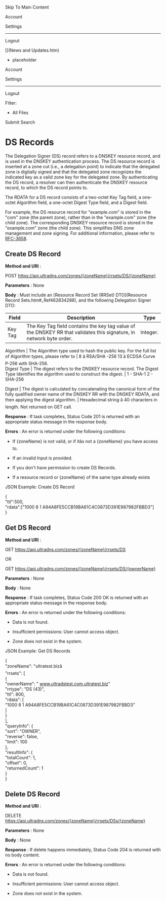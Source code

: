 

Skip To Main Content

Account

Settings

* * *

Logout

[](News and Updates.htm)

  * placeholder

Account

Settings

* * *

Logout

Filter:

  * All Files

Submit Search

# DS Records

The Delegation Signer (DS) record refers to a DNSKEY resource record, and is
used in the DNSKEY authentication process. The DS resource record is inserted
at a zone cut (i.e., a delegation point) to indicate that the delegated zone
is digitally signed and that the delegated zone recognizes the indicated key
as a valid zone key for the delegated zone. By authenticating the DS record, a
resolver can then authenticate the DNSKEY resource record, to which the DS
record points to.

The RDATA for a DS record consists of a two-octet Key Tag field, a one-octet
Algorithm field, a one-octet Digest Type field, and a Digest field.

For example, the DS resource record for "example.com" is stored in the "com"
zone (the parent zone), rather than in the "example.com" zone (the child
zone). The corresponding DNSKEY resource record is stored in the "example.com"
zone (the child zone). This simplifies DNS zone management and zone signing.
For additional information, please refer to
[RFC-3658](https://www.ietf.org/rfc/rfc3658.txt).

## Create DS Record

**Method and URI** :

POST https://api.ultradns.com/zones/{zoneName}/rrsets/DS/{zoneName}

**Parameters** : None

**Body** : Must include an [Resource Record Set (RRSet) DTO](Resource Record
Sets.htm#_Ref462834288), and the following Delegation Signer DTO:

Field |  Description |  Type  
---|---|---  
Key Tag |  The Key Tag field contains the key tag value of the DNSKEY RR that validates this signature, in network byte order.  |  Integer.  
  
Algorithm |  The Algorithm type used to hash the public key. For the full list of Algorithm types, please refer to  |  8 â RSA/SHA -256 13 â ECDSA Curve P-256 with SHA-256.  
Digest Type |  The digest refers to the DNSKEY resource record. The Digest Type Identifies the algorithm used to construct the digest. |  1 - SHA-1 2 - SHA-256  
  
Digest |  The digest is calculated by concatenating the canonical form of the fully qualified owner name of the DNSKEY RR with the DNSKEY RDATA, and then applying the digest algorithm. |  Hexadecimal string â 40 characters in length.  Not returned on GET call.  
  
  
**Response** : If task completes, Status Code 201 is returned with an
appropriate status message in the response body.

**Errors** : An error is returned under the following conditions:

  * If {zoneName} is not valid, or if itâs not a {zoneName} you have access to.

  * If an invalid Input is provided.

  * If you don't have permission to create DS Records.

  * If a resource record or {zoneName} of the same type already exists

JSON Example: Create DS Record

{  
"ttl":500,  
"rdata":["1000 8 1 A94A8FE5CCB19BA61C4C0873D391E987982FBBD3"]  
}

## Get DS Record

**Method and URI** :

GET https://api.ultradns.com/zones/{zoneName}/rrsets/DS

OR

GET https://api.ultradns.com/zones/{zoneName}/rrsets/DS/{ownerName}

**Parameters** : None

**Body** : None

**Response** : If task completes, Status Code 200 OK is returned with an
appropriate status message in the response body.

**Errors** : An error is returned under the following conditions:

  * Data is not found.

  * Insufficient permissions: User cannot access object.

  * Zone does not exist in the system.

JSON Example: Get DS Records

{  
"zoneName": "ultratest.bizâ  
"rrsets": [  
{  
"ownerName": " www.ultradstest.com.ultratest.biz"  
"rrtype": "DS (43)",  
"ttl": 800,  
"rdata": [  
"1000 8 1 A94A8FE5CCB19BA61C4C0873D391E987982FBBD3"  
]  
}  
],  
"queryInfo": {  
"sort": "OWNER",  
"reverse": false,  
"limit": 100  
},  
"resultInfo": {  
"totalCount": 1,  
"offset": 0,  
"returnedCount": 1  
}  
}

## Delete DS Record

**Method and URI** :

DELETE https://api.ultradns.com/zones/{zoneName}/rrsets/DSs/{zoneName}

**Parameters** : None

**Body** : None

**Response** : If delete happens immediately, Status Code 204 is returned with
no body content.

**Errors** : An error is returned under the following conditions:

  * Data is not found.

  * Insufficient permissions: User cannot access object.

  * Zone does not exist in the system.

